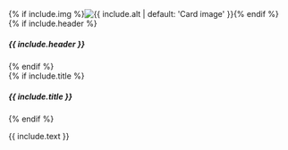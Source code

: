 <div class="card mb-3">
{% if include.img %}<img class="card-img-top" src="{{ include.img | prepend: '/images/' | absolute_url }}" alt="{{ include.alt | default: 'Card image' }}">{% endif %}
{% if include.header %}<h5 class="card-header">{{ include.header }}</h5>{% endif %}
<div class="card-body">
{% if include.title %}<h5 class="card-title">{{ include.title }}</h5>{% endif %}
<div class="card-text" markdown="1">

{{ include.text }}

</div>
</div>
</div>
